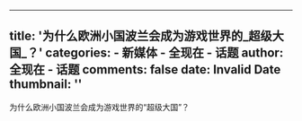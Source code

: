 
---
title: '为什么欧洲小国波兰会成为游戏世界的_超级大国_？'
categories: 
    - 新媒体
    - 全现在 - 话题
author: 全现在 - 话题
comments: false
date: Invalid Date
thumbnail: ''
---

<div>   
为什么欧洲小国波兰会成为游戏世界的“超级大国”？  
</div>
            